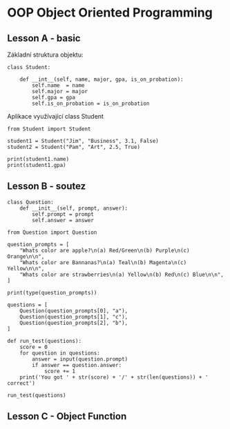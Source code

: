# OOP Object Oriented Programming

## Lesson A - basic
Základní struktura objektu:

```Py
class Student:

    def __int__(self, name, major, gpa, is_on_probation):
        self.name  = name
        self.major = major
        self.gpa = gpa
        self.is_on_probation = is_on_probation
```
Aplikace využívající class Student
```Py
from Student import Student

student1 = Student("Jim", "Business", 3.1, False)
student2 = Student("Pam", "Art", 2.5, True)

print(student1.name)
print(student1.gpa)
```
## Lesson B - soutez

```Py
class Question:
    def __init__(self, prompt, answer):
        self.prompt = prompt
        self.answer = answer
```

```Py
from Question import Question

question_prompts = [
    "Whats color are apple?\n(a) Red/Green\n(b) Purple\n(c) Orange\n\n",
    "Whats color are Bannanas?\n(a) Teal\n(b) Magenta\n(c) Yellow\n\n",
    "Whats color are strawberries\n(a) Yellow\n(b) Red\n(c) Blue\n\n",
]

print(type(question_prompts))

questions = [
    Question(question_prompts[0], "a"),
    Question(question_prompts[1], "c"),
    Question(question_prompts[2], "b"),
]

def run_test(questions):
    score = 0
    for question in questions:
        answer = input(question.prompt)
        if answer == question.answer:
            score += 1
    print('You got ' + str(score) + '/' + str(len(questions)) + ' correct')

run_test(questions)
```

## Lesson C - Object Function
